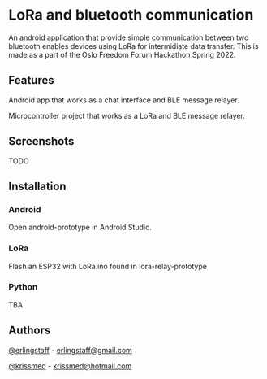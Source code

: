 # LoRa and bluetooth communication

An android application that provide simple communication between two bluetooth enables devices using LoRa for intermidiate data transfer. This is made as a part of the Oslo Freedom Forum Hackathon Spring 2022.

## Features

Android app that works as a chat interface and BLE message relayer.

Microcontroller project that works as a LoRa and BLE message relayer.

## Screenshots

TODO

## Installation

### Android

Open android-prototype in Android Studio.

### LoRa

Flash an ESP32 with LoRa.ino found in lora-relay-prototype

### Python

TBA

## Authors

[@erlingstaff](https://github.com/erlingstaff)  - erlingstaff@gmail.com

[@krissmed](https://github.com/krissmed) - krissmed@hotmail.com
